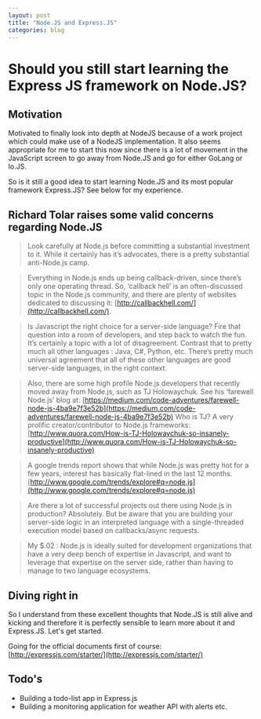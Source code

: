 ```yaml
---
layout: post
title: "Node.JS and Express.JS"
categories: blog
---
```


# Should you still start learning the Express JS framework on Node.JS?

## Motivation

Motivated to finally look into depth at NodeJS because of a work project which could make use of a NodeJS implementation. It also seems appropriate for me to start this now since there is a lot of movement in the JavaScript screen to go away from Node.JS and go for either GoLang or Io.JS.

So is it still a good idea to start learning Node.JS and its most popular framework Express.JS? See below for my experience.

## Richard Tolar raises some valid concerns regarding Node.JS 

> Look carefully at Node.js before committing a substantial investment to it. While it certainly has it’s advocates, there is a pretty substantial anti-Node.js camp.

> Everything in Node.js ends up being callback-driven, since there’s only one operating thread. So, ‘callback hell’ is an often-discussed topic in the Node.js community, and there are plenty of websites dedicated to discussing it: [http://callbackhell.com/](http://callbackhell.com/).

> Is Javascript the right choice for a server-side language? Fire that question into a room of developers, and step back to watch the fun. It’s certainly a topic with a lot of disagreement. Contrast that to pretty much all other languages : Java, C#, Python, etc. There’s pretty much universal agreement that all of these other languages are good server-side languages, in the right context.

> Also, there are some high profile Node.js developers that recently moved away from Node.js, such as TJ Holowaychuk. See his ‘farewell Node.js’ blog at: [https://medium.com/code-adventures/farewell-node-js-4ba9e7f3e52b](https://medium.com/code-adventures/farewell-node-js-4ba9e7f3e52b) Who is TJ? A very prolific creator/contributor to Node.js frameworks: [http://www.quora.com/How-is-TJ-Holowaychuk-so-insanely-productive](http://www.quora.com/How-is-TJ-Holowaychuk-so-insanely-productive)

> A google trends report shows that while Node.js was pretty hot for a few years, interest has basically flat-lined in the last 12 months. [http://www.google.com/trends/explore#q=node.js](http://www.google.com/trends/explore#q=node.js)

> Are there a lot of successful projects out there using Node.js in production? Absolutely. But be aware that you are building your server-side logic in an interpreted language with a single-threaded execution model based on callbacks/async requests.

> My $.02 : Node.js is ideally suited for development organizations that have a very deep bench of expertise in Javascript, and want to leverage that expertise on the server side, rather than having to manage to two language ecosystems.
 
## Diving right in

So I understand from these excellent thoughts that Node.JS is still alive and kicking and therefore it is perfectly sensible to learn more about it and Express.JS. Let's get started.

Going for the official documents first of course: [http://expressjs.com/starter/](http://expressjs.com/starter/)

## Todo's

- Building a todo-list app in Express.js
- Building a monitoring application for weather API with alerts etc.
